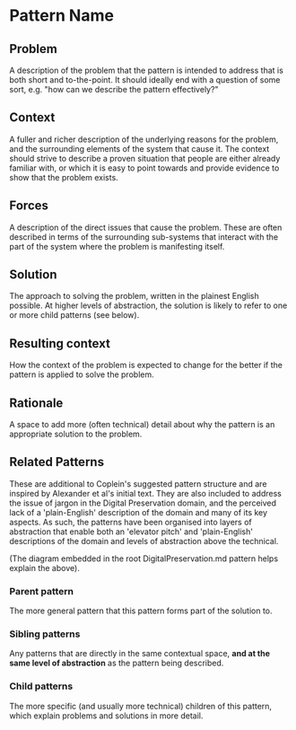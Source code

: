 <!-- 

    This template is based upon James O. Coplein's proposed format for a pattern...
    
    http://www.hillside.net/patterns/50-patterns-library/patterns/222-design-pattern-definition
    
    Coplein's core definition of a pattern is:
    
    "Each pattern is a three-part rule, which expresses a relation between a certain context, 
    a certain system of forces which occurs repeatedly in that context, and a certain software configuration 
    which allows these forces to resolve themselves."
    
    ... this template is based on the example he provides, and is intended to help describe the patterns
    here in a way that supports the core definition above.
    
    This template contains the following modification the following modification:
    
    The 'parent / children' construct is inspired by the book 'A Pattern Language' by Alexander et al
    (one of the two books that inspired the patterns movement in the first place).

-->


# Pattern Name

## Problem

A description of the problem that the pattern is intended to address that is both short and to-the-point. It should ideally end with a question of some sort, e.g. "how can we describe the pattern effectively?"

## Context

A fuller and richer description of the underlying reasons for the problem, and the surrounding elements of the system that cause it. The context should strive to describe a proven situation that people are either already familiar with, or which it is easy to point towards and provide evidence to show that the problem exists.

## Forces

A description of the direct issues that cause the problem. These are often described in terms of the surrounding sub-systems that interact with the part of the system where the problem is manifesting itself.

## Solution

The approach to solving the problem, written in the plainest English possible. At higher levels of abstraction, the solution is likely to refer to one or more child patterns (see below).

## Resulting context

How the context of the problem is expected to change for the better if the pattern is applied to solve the problem.

## Rationale

A space to add more (often technical) detail about why the pattern is an appropriate solution to the problem.

## Related Patterns

These are additional to Coplein's suggested pattern structure and are inspired by Alexander et al's initial text. They are also included to address the issue of jargon in the Digital Preservation domain, and the perceived lack of a 'plain-English' description of the domain and many of its key aspects. As such, the patterns have been organised into layers of abstraction that enable both an 'elevator pitch' and 'plain-English' descriptions of the domain and levels of abstraction above the technical. 

(The diagram embedded in the root DigitalPreservation.md pattern helps explain the above).

### Parent pattern

The more general pattern that this pattern forms part of the solution to.

### Sibling patterns

Any patterns that are directly in the same contextual space, **and at the same level of abstraction** as the pattern being described.

### Child patterns

The more specific (and usually more technical) children of this pattern, which explain problems and solutions in more detail.